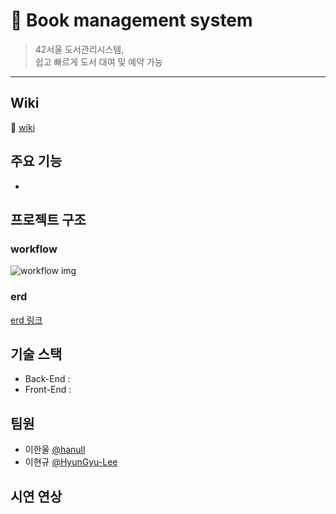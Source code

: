 # :blue_book: Book management system
> 42서울 도서관리시스템,  
> 쉽고 빠르게 도서 대여 및 예약 가능

<hr>

## Wiki
:page_facing_up: [wiki](https://github.com/hanull/book-management-system/wiki)

## 주요 기능
- 

## 프로젝트 구조
### workflow
![workflow img]()

### erd
[erd 링크]()

## 기술 스택
- Back-End :  
- Front-End : 

## 팀원
- 이한울 <a href="https://github.com/hanull">@hanull</a> 
- 이현규 <a href="https://github.com/HyunGyu-Lee">@HyunGyu-Lee</a>

## 시연 연상
